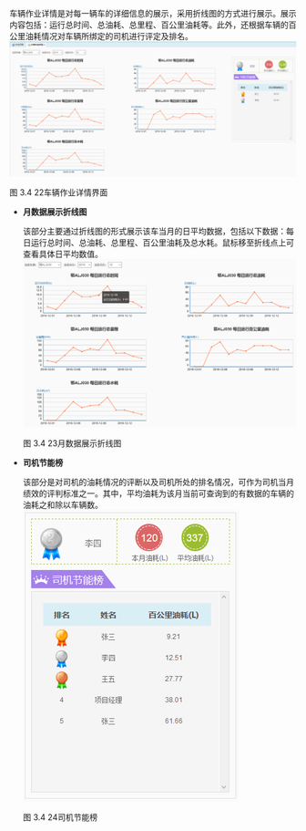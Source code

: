 车辆作业详情是对每一辆车的详细信息的展示，采用折线图的方式进行展示。展示内容包括：运行总时间、总油耗、总里程、百公里油耗等。此外，还根据车辆的百公里油耗情况对车辆所绑定的司机进行评定及排名。
 ![](image/22.png)

图 3.4 22车辆作业详情界面

* **月数据展示折线图**

	该部分主要通过折线图的形式展示该车当月的日平均数据，包括以下数据：每日运行总时间、总油耗、总里程、百公里油耗及总水耗。鼠标移至折线点上可查看具体日平均数值。
 ![](image/23.png)

	图 3.4 23月数据展示折线图

* **司机节能榜**

	该部分是对司机的油耗情况的评断以及司机所处的排名情况，可作为司机当月绩效的评判标准之一。其中，平均油耗为该月当前可查询到的有数据的车辆的油耗之和除以车辆数。
 ![](image/3.4.24.png)
 
	图 3.4 24司机节能榜
